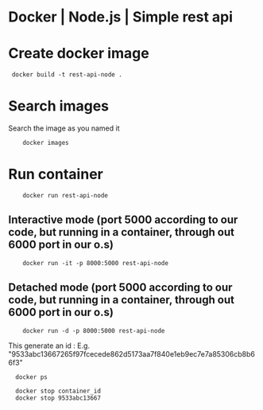
# Docker | Node.js | Simple rest api

# Create docker image

```
 docker build -t rest-api-node .
```

# Search images

Search the image as you named it
```
    docker images
```

# Run container
```
    docker run rest-api-node 
```

## Interactive mode (port 5000 according to our code, but running in a container, through out 6000 port in our o.s)
```
    docker run -it -p 8000:5000 rest-api-node
```

## Detached mode (port 5000 according to our code, but running in a container, through out 6000 port in our o.s)

```
    docker run -d -p 8000:5000 rest-api-node
```
  
  This generate an id : E.g. "9533abc13667265f97fcecede862d5173aa7f840e1eb9ec7e7a85306cb8b66f3"  
  ```
    docker ps
  ```

  ```
    docker stop container_id
    docker stop 9533abc13667
  ```